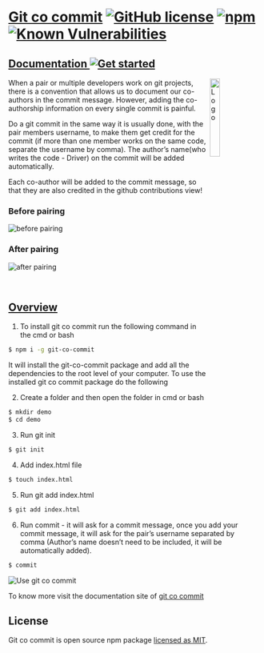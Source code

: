 # [Git co commit](https://git-co-commit.github.io/) [![GitHub license](https://img.shields.io/badge/license-MIT-blue.svg)](https://github.com/git-co-commit/git-co-commit/blob/master/LICENSE) [![npm](http://img.shields.io/badge/npm-v1.0.8-brightgreen)](https://www.npmjs.com/package/git-co-commit) [![Known Vulnerabilities](https://snyk.io/test/github/git-co-commit/git-co-commit/badge.svg?targetFile=package.json)](https://snyk.io/test/github/git-co-commit/git-co-commit?targetFile=package.json)

## [Documentation ![Get started](http://img.shields.io/badge/Get%20started-Docs-green)](https://git-co-commit.github.io/#/get-started)

<img alt="Logo" align="right" src="https://git-co-commit.github.io/static/media/gitcocommit.0ea576b8.webp" width="20%" />

When a pair or multiple developers work on git projects, there is a convention that allows us to document our co-authors in the commit message. However, adding the co-authorship information on every single commit is painful.

Do a git commit in the same way it is usually done, with the pair members username, to make them get credit for the commit (if more than one member works on the same code, separate the username by comma). The author’s name(who writes the code - Driver) on the commit will be added automatically.

Each co-author will be added to the commit message, so that they are also credited in the github contributions view!

### Before pairing

![before pairing](https://git-co-commit.github.io/static/media/git-co-commit-before-gitpair.f280e555.webp)

### After pairing

![after pairing](https://git-co-commit.github.io/static/media/git-co-commit-after-gitpair.8b374657.webp)

<br>

## [Overview](https://git-co-commit.github.io/#/get-started/installing-using-git-co-commit)

1. To install git co commit run the following command in the cmd or bash

```bash
$ npm i -g git-co-commit
```

It will install the git-co-commit package and add all the dependencies to the root level of your computer. To use the installed git co commit package do the following

2. Create a folder and then open the folder in cmd or bash

```bash
$ mkdir demo
$ cd demo
```

3. Run git init

```bash
$ git init
```

4. Add index.html file

```bash
$ touch index.html
```

5. Run git add index.html

```bash
$ git add index.html
```

6. Run commit - it will ask for a commit message, once you add your commit message, it will ask for the pair’s username separated by comma (Author’s name doesn’t need to be included, it will be automatically added).

```bash
$ commit
```

![Use git co commit](https://git-co-commit.github.io/static/media/git-co-commit-use.b6f85d7f.webp)

To know more visit the documentation site of [git co commit](https://git-co-commit.github.io/)

## License

Git co commit is open source npm package [licensed as MIT](https://github.com/git-co-commit/git-co-commit/blob/master/LICENSE).
